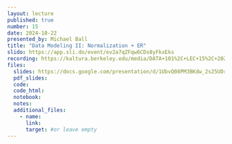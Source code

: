 ```yaml
---
layout: lecture
published: true
number: 15
date: 2024-10-22
presented_by: Michael Ball
title: "Data Modeling II: Normalization + ER"
slido: https://app.sli.do/event/ev2a7qZFqw6CDs8yFkxEks
recording: https://kaltura.berkeley.edu/media/DATA+101%2C+LEC+15%2C+2024-10-22/1_r4vmaobt/355307012
files:
  slides: https://docs.google.com/presentation/d/1UbvQ08PM3BKdw_2s25UDr8ByDRQXTfJI1a-T57R5HTs/edit#slide=id.g24e08169c35_0_1591
  pdf_slides:
  code:
  code_html:
  notebook:
  notes:
  additional_files:
    - name:
      link:
      target: #or leave empty
---
```


